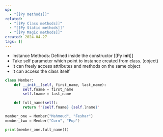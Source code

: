 ```yaml
---
up:
  - "[[Py methods]]"
related:
  - "[[Py Class methods]]"
  - "[[Py Static methods]]"
  - "[[Py Magic methods]]"
created: 2024-04-27
tags: []
---
```

- Instance Methods: Defined inside the constructor [[Py __init__]]
- Take self parameter which point to instance created from class. (object)
- It can freely access attributes and methods on the same object
- It can access the class itself
```python
class Member:
	def __init__(self, first_name, last_name):
		self.fname = first_name
	    self.lname = last_name

	def full_name(self):
		return f"{self.fname} {self.lname}"

member_one = Member("Mahmoud", "Feshar")
member_two = Member("Corn", "Pop")

print(member_one.full_name())
```